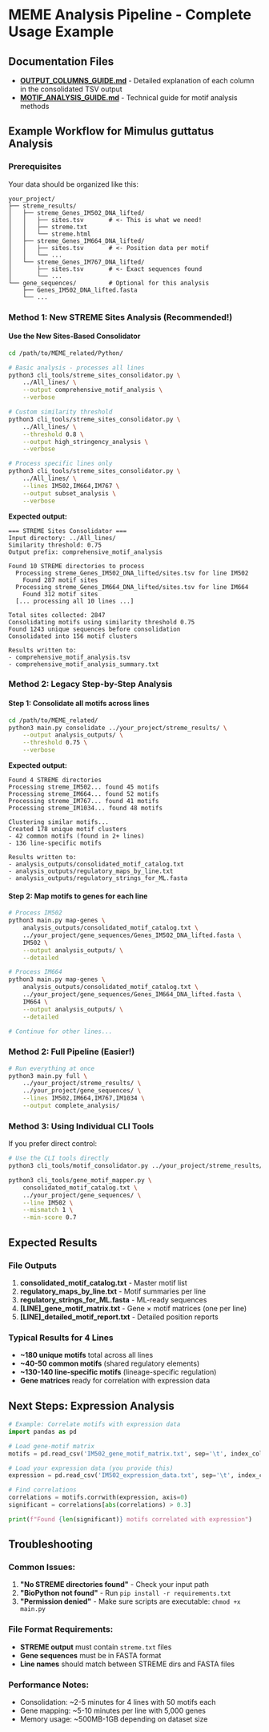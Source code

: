 # MEME Analysis Pipeline - Complete Usage Example

## Documentation Files
- **[OUTPUT_COLUMNS_GUIDE.md](OUTPUT_COLUMNS_GUIDE.md)** - Detailed explanation of each column in the consolidated TSV output
- **[MOTIF_ANALYSIS_GUIDE.md](MOTIF_ANALYSIS_GUIDE.md)** - Technical guide for motif analysis methods

## Example Workflow for Mimulus guttatus Analysis

### Prerequisites
Your data should be organized like this:
```
your_project/
├── streme_results/
│   ├── streme_Genes_IM502_DNA_lifted/
│   │   ├── sites.tsv       # <- This is what we need!
│   │   ├── streme.txt
│   │   └── streme.html
│   ├── streme_Genes_IM664_DNA_lifted/
│   │   ├── sites.tsv       # <- Position data per motif
│   │   └── ...
│   └── streme_Genes_IM767_DNA_lifted/
│       ├── sites.tsv       # <- Exact sequences found
│       └── ...
└── gene_sequences/         # Optional for this analysis
    ├── Genes_IM502_DNA_lifted.fasta
    └── ...
```

### Method 1: New STREME Sites Analysis (Recommended!)

#### Use the New Sites-Based Consolidator
```bash
cd /path/to/MEME_related/Python/

# Basic analysis - processes all lines
python3 cli_tools/streme_sites_consolidator.py \
    ../All_lines/ \
    --output comprehensive_motif_analysis \
    --verbose

# Custom similarity threshold
python3 cli_tools/streme_sites_consolidator.py \
    ../All_lines/ \
    --threshold 0.8 \
    --output high_stringency_analysis \
    --verbose

# Process specific lines only
python3 cli_tools/streme_sites_consolidator.py \
    ../All_lines/ \
    --lines IM502,IM664,IM767 \
    --output subset_analysis \
    --verbose
```

**Expected output:**
```
=== STREME Sites Consolidator ===
Input directory: ../All_lines/
Similarity threshold: 0.75
Output prefix: comprehensive_motif_analysis

Found 10 STREME directories to process
  Processing streme_Genes_IM502_DNA_lifted/sites.tsv for line IM502
    Found 287 motif sites
  Processing streme_Genes_IM664_DNA_lifted/sites.tsv for line IM664
    Found 312 motif sites
  [... processing all 10 lines ...]

Total sites collected: 2847
Consolidating motifs using similarity threshold 0.75
Found 1243 unique sequences before consolidation
Consolidated into 156 motif clusters

Results written to:
- comprehensive_motif_analysis.tsv
- comprehensive_motif_analysis_summary.txt
```

### Method 2: Legacy Step-by-Step Analysis

#### Step 1: Consolidate all motifs across lines
```bash
cd /path/to/MEME_related/
python3 main.py consolidate ../your_project/streme_results/ \
    --output analysis_outputs/ \
    --threshold 0.75 \
    --verbose
```

**Expected output:**
```
Found 4 STREME directories
Processing streme_IM502... found 45 motifs
Processing streme_IM664... found 52 motifs
Processing streme_IM767... found 41 motifs
Processing streme_IM1034... found 48 motifs

Clustering similar motifs...
Created 178 unique motif clusters
- 42 common motifs (found in 2+ lines)
- 136 line-specific motifs

Results written to:
- analysis_outputs/consolidated_motif_catalog.txt
- analysis_outputs/regulatory_maps_by_line.txt
- analysis_outputs/regulatory_strings_for_ML.fasta
```

#### Step 2: Map motifs to genes for each line
```bash
# Process IM502
python3 main.py map-genes \
    analysis_outputs/consolidated_motif_catalog.txt \
    ../your_project/gene_sequences/Genes_IM502_DNA_lifted.fasta \
    IM502 \
    --output analysis_outputs/ \
    --detailed

# Process IM664
python3 main.py map-genes \
    analysis_outputs/consolidated_motif_catalog.txt \
    ../your_project/gene_sequences/Genes_IM664_DNA_lifted.fasta \
    IM664 \
    --output analysis_outputs/ \
    --detailed

# Continue for other lines...
```

### Method 2: Full Pipeline (Easier!)

```bash
# Run everything at once
python3 main.py full \
    ../your_project/streme_results/ \
    ../your_project/gene_sequences/ \
    --lines IM502,IM664,IM767,IM1034 \
    --output complete_analysis/
```

### Method 3: Using Individual CLI Tools

If you prefer direct control:

```bash
# Use the CLI tools directly
python3 cli_tools/motif_consolidator.py ../your_project/streme_results/

python3 cli_tools/gene_motif_mapper.py \
    consolidated_motif_catalog.txt \
    ../your_project/gene_sequences/ \
    --line IM502 \
    --mismatch 1 \
    --min-score 0.7
```

## Expected Results

### File Outputs
1. **consolidated_motif_catalog.txt** - Master motif list
2. **regulatory_maps_by_line.txt** - Motif summaries per line  
3. **regulatory_strings_for_ML.fasta** - ML-ready sequences
4. **[LINE]_gene_motif_matrix.txt** - Gene × motif matrices (one per line)
5. **[LINE]_detailed_motif_report.txt** - Detailed position reports

### Typical Results for 4 Lines
- **~180 unique motifs** total across all lines
- **~40-50 common motifs** (shared regulatory elements)
- **~130-140 line-specific motifs** (lineage-specific regulation)
- **Gene matrices** ready for correlation with expression data

## Next Steps: Expression Analysis

```python
# Example: Correlate motifs with expression data
import pandas as pd

# Load gene-motif matrix
motifs = pd.read_csv('IM502_gene_motif_matrix.txt', sep='\t', index_col=0)

# Load your expression data (you provide this)
expression = pd.read_csv('IM502_expression_data.txt', sep='\t', index_col=0)

# Find correlations
correlations = motifs.corrwith(expression, axis=0)
significant = correlations[abs(correlations) > 0.3]

print(f"Found {len(significant)} motifs correlated with expression")
```

## Troubleshooting

### Common Issues:
1. **"No STREME directories found"** - Check your input path
2. **"BioPython not found"** - Run `pip install -r requirements.txt`
3. **"Permission denied"** - Make sure scripts are executable: `chmod +x main.py`

### File Format Requirements:
- **STREME output** must contain `streme.txt` files
- **Gene sequences** must be in FASTA format
- **Line names** should match between STREME dirs and FASTA files

### Performance Notes:
- Consolidation: ~2-5 minutes for 4 lines with 50 motifs each
- Gene mapping: ~5-10 minutes per line with 5,000 genes
- Memory usage: ~500MB-1GB depending on dataset size
